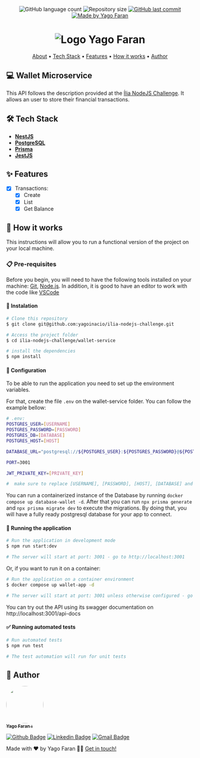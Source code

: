 <p align="center">
  <img alt="GitHub language count" src="https://img.shields.io/github/languages/count/yagoinacio/ilia-nodejs-challenge?color=353949">

  <img alt="Repository size" src="https://img.shields.io/github/repo-size/yagoinacio/ilia-nodejs-challenge">

  <a href="https://github.com/yagoinacio/ilia-nodejs-challenge/commits/main">
    <img alt="GitHub last commit" src="https://img.shields.io/github/last-commit/yagoinacio/ilia-nodejs-challenge">
  </a>

  <a href="https://yagofaran.dev">
    <img alt="Made by Yago Faran" src="https://img.shields.io/badge/made_by-Yago_Faran-353949">
  </a>
</p>

<h1 align="center">
    <img alt="Logo Yago Faran" title="#YagoFaran" src="https://portfolio.yagofaran.dev/api/images/logo.svg" />
</h1>

<p align="center">
 <a href="#-wallet-microservice">About</a> •
 <a href="#-tech-stack">Tech Stack</a> • 
 <a href="#-features">Features</a> •
 <!-- <a href="#-layout">Layout</a> •  -->
 <a href="#-how-it-works">How it works</a> • 
 <!-- <a href="#-contributors">Contributors</a> •  -->
 <a href="#-author">Author</a>
</p>

## 💻 Wallet Microservice

This API follows the description provided at the [Ília NodeJS Challenge](https://github.com/aisdigital/ilia-nodejs-challenge). It allows an user to store their financial transactions.

## 🛠 Tech Stack

-   **[NestJS](https://nestjs.com)**
-   **[PostgreSQL](https://www.postgresql.org)**
-   **[Prisma](https://www.prisma.io)**
-   **[JestJS](https://jestjs.io)**

## ✨ Features

- [x] Transactions:
  - [x] Create
  - [x] List
  - [x] Get Balance

## 🚀 How it works

This instructions will allow you to run a functional version of the project on your local machine.

### 📋 Pre-requisites

Before you begin, you will need to have the following tools installed on your machine:
[Git](https://git-scm.com), [Node.js](https://nodejs.org/en/).
In addition, it is good to have an editor to work with the code like [VSCode](https://code.visualstudio.com/)

#### 🔧 Instalation

```bash
# Clone this repository
$ git clone git@github.com:yagoinacio/ilia-nodejs-challenge.git

# Access the project folder
$ cd ilia-nodejs-challenge/wallet-service

# install the dependencies
$ npm install
```

#### 🔧 Configuration

To be able to run the application you need to set up the environment variables.

For that, create the file ```.env``` on the wallet-service folder. You can follow the example bellow:

```bash
# .env:
POSTGRES_USER=[USERNAME]
POSTGRES_PASSWORD=[PASSWORD]
POSTGRES_DB=[DATABASE]
POSTGRES_HOST=[HOST]

DATABASE_URL="postgresql://${POSTGRES_USER}:${POSTGRES_PASSWORD}@${POSTGRES_HOST}:5432/${POSTGRES_DB}?schema=public"

PORT=3001

JWT_PRIVATE_KEY=[PRIVATE_KEY]

#  make sure to replace [USERNAME], [PASSWORD], [HOST], [DATABASE] and [PRIVATE_KEY] with actual values
```

You can run a containerized instance of the Database by running ```docker compose up database-wallet -d```.
After that you can run ```npx prisma generate``` and ```npx prisma migrate dev``` to execute the migrations. By doing that, you will have a fully ready postgresql database for your app to connect. 

#### 🎲 Running the application

```bash
# Run the application in development mode
$ npm run start:dev

# The server will start at port: 3001 - go to http://localhost:3001
```

Or, if you want to run it on a container:

```bash
# Run the application on a container environment
$ docker compose up wallet-app -d

# The server will start at port: 3001 unless otherwise configured - go to http://localhost:3001
```

You can try out the API using its swagger documentation on http://localhost:3001/api-docs

#### ✅ Running automated tests

```bash
# Run automated tests
$ npm run test

# The test automation will run for unit tests
```

## 🦸 Author

<a href="https://yagofaran.dev">
 <img style="border-radius: 50%;" src="https://avatars.githubusercontent.com/yagoinacio" width="100px;" alt=""/>
 <br />
 <sub><b>Yago Faran 💧</b></sub>
</a>

[![Github Badge](https://img.shields.io/badge/-YagoInacio-gray?style=flat-square&labelColor=gray&logo=github&logoColor=white&link=https://github.com/yagoinacio)](https://github.com/yagoinacio)
[![Linkedin Badge](https://img.shields.io/badge/-Yago-blue?style=flat-square&logo=Linkedin&logoColor=white&link=https://www.linkedin.com/in/yagoinacio/)](https://www.linkedin.com/in/yagoinacio/) 
[![Gmail Badge](https://img.shields.io/badge/-yagofaran@gmail.com-c14438?style=flat-square&logo=Gmail&logoColor=white&link=mailto:yagofaran@gmail.com)](mailto:yagofaran@gmail.com)


Made with ❤️ by Yago Faran 👋🏽 [Get in touch!](https://www.linkedin.com/in/yagoinacio/)